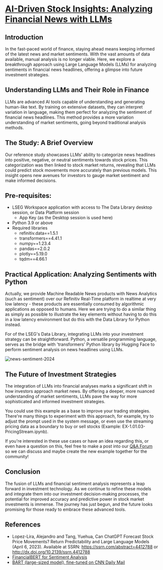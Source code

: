 # [AI-Driven Stock Insights: Analyzing Financial News with LLMs](https://developers.lseg.com/en/article-catalog/article/ai-driven-stock-insights--analyzing-financial-news-with-llms)
## Introduction
In the fast-paced world of finance, staying ahead means keeping informed of the latest news and market sentiments. With the vast amounts of data available, manual analysis is no longer viable. Here, we explore a breakthrough approach using Large Language Models (LLMs) for analyzing sentiments in financial news headlines, offering a glimpse into future investment strategies.

## Understanding LLMs and Their Role in Finance
LLMs are advanced AI tools capable of understanding and generating human-like text. By training on extensive datasets, they can interpret variation in language, making them perfect for analyzing the sentiment of financial news headlines. This method provides a more variation understanding of market sentiments, going beyond traditional analysis methods.

## The Study: A Brief Overview
Our reference study showcases LLMs' ability to categorize news headlines into positive, negative, or neutral sentiments towards stock prices. This categorization was then linked to stock market returns, revealing that LLMs could predict stock movements more accurately than previous models. This insight opens new avenues for investors to gauge market sentiment and make informed decisions.

## Pre-requisites:
- LSEG Workspace application with access to The Data Library desktop session, or Data Platform session
   - App Key (as the Desktop session is used here)
- Python 3.9 or above
- Required libraries
   - refinitiv.data==1.5.1
   - transformers==4.41.1
   - numpy==1.23.4
   - pandas==2.0.2
   - plotly==5.19.0
   - tqdm==4.66.1

## Practical Application: Analyzing Sentiments with Python
Actually, we provide Machine Readable News products with News Analytics (such as sentiment) over our Refinitiv Real-Time platform in realtime at very low latency - these products are essentially consumed by algorithmic applications as opposed to humans. Here we are trying to do a similar thing as simply as possible to illustrate the key elements without having to do this in a low latency environment but do this with the Data Library for Python instead.

For of the LSEG's Data Library, integrating LLMs into your investment strategy can be straightforward. Python, a versatile programming language, serves as the bridge with 'transformers' Python library by Hugging Face to perform sentiment analysis on news headlines using LLMs.

![news-sentiment-2024](https://github.com/LSEG-API-Samples/Article.DataLibrary.Python.NewsSentimentWithLLM/assets/89068039/374836e8-c8bf-49f4-9d30-eeaea3cced42)


## The Future of Investment Strategies
The integration of LLMs into financial analyses marks a significant shift in how investors approach market news. By offering a deeper, more nuanced understanding of market sentiments, LLMs pave the way for more sophisticated and informed investment strategies.

You could use this example as a base to improve your trading strategies. There're many things to experiment with this approach, for example, try to adjust the prompt used in the system message, or even use the streaming pricing data as a boundary to buy or sell stocks (Example: EX-1.01.03-PricingStream.ipynb).

If you're interested in these use cases or have an idea regarding this, or even have a question on this, feel free to make a post into our [Q&A Forum](https://community.developers.refinitiv.com/) so we can discuss and maybe create the new example together for the community!

## Conclusion
The fusion of LLMs and financial sentiment analysis represents a leap forward in investment technology. As we continue to refine these models and integrate them into our investment decision-making processes, the potential for improved accuracy and predictive power in stock market investments is immense. The journey has just begun, and the future looks promising for those ready to embrace these advanced tools.

## References
- Lopez-Lira, Alejandro and Tang, Yuehua, Can ChatGPT Forecast Stock Price Movements? Return Predictability and Large Language Models (April 6, 2023). Available at SSRN: https://ssrn.com/abstract=4412788 or http://dx.doi.org/10.2139/ssrn.4412788
- [FinancialBERT for Sentiment Analysis](https://huggingface.co/ahmedrachid/FinancialBERT-Sentiment-Analysis)
- [BART (large-sized model), fine-tuned on CNN Daily Mail](https://huggingface.co/facebook/bart-large-cnn)
